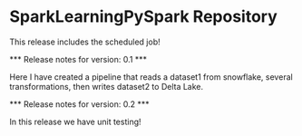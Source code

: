 # SparkLearningPySpark Repository


This release includes the scheduled job!

*** Release notes for version: 0.1 ***

Here I have created a pipeline that reads a dataset1 from snowflake, several transformations, then writes dataset2 to Delta Lake.

*** Release notes for version: 0.2 ***

In this release we have unit testing!
